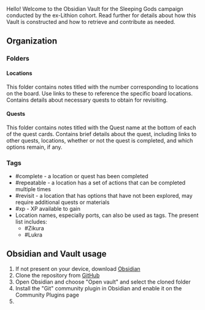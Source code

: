 Hello! Welcome to the Obsidian Vault for the Sleeping Gods campaign conducted by the ex-Lithion cohort. Read further for details about how this Vault is constructed and how to retrieve and contribute as needed.

## Organization

### Folders
#### Locations
This folder contains notes titled with the number corresponding to locations on the board. Use links to these to reference the specific board locations. Contains details about necessary quests to obtain for revisiting.
#### Quests
This folder contains notes titled with the Quest name at the bottom of each of the quest cards. Contains brief details about the quest, including links to other quests, locations, whether or not the quest is completed, and which options remain, if any. 

### Tags
- #complete - a location or quest has been completed
- #repeatable - a location has a set of actions that can be completed multiple times
- #revisit - a location that has options that have not been explored, may require additional quests or materials
- #xp - XP available to gain
- Location names, especially ports, can also be used as tags. The present list includes:
	- #Zikura 
	- #Lukra 


## Obsidian and Vault usage
1. If not present on your device, download [Obsidian](https://obsidian.md/download)
3. Clone the repository from [GitHub](https://github.com/jlehenbauer/SleepingGods)
4. Open Obsidian and choose "Open vault" and select the cloned folder
5. Install the "Git" community plugin in Obsidian and enable it on the Community Plugins page
6. 
